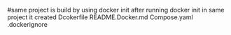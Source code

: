 #same project is build by using docker init
after running docker init in same project it created 
Dcokerfile
README.Docker.md
Compose.yaml
.dockerignore
